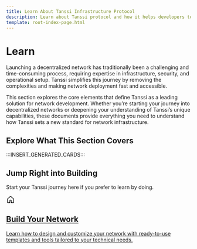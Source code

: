 ```yaml
---
title: Learn About Tanssi Infrastructure Protocol
description: Learn about Tanssi protocol and how it helps developers to build and deploy networks by handling infrastructure complexities and providing key integrations.
template: root-index-page.html
---
```


# Learn

Launching a decentralized network has traditionally been a challenging and time-consuming process, requiring expertise in infrastructure, security, and operational setup. Tanssi simplifies this journey by removing the complexities and making network deployment fast and accessible.

This section explores the core elements that define Tanssi as a leading solution for network development. Whether you’re starting your journey into decentralized networks or deepening your understanding of Tanssi’s unique capabilities, these documents provide everything you need to understand how Tanssi sets a new standard for network infrastructure.

## Explore What This Section Covers

:::INSERT_GENERATED_CARDS:::

## Jump Right into Building

Start your Tanssi journey here if you prefer to learn by doing.

<div class="subsection-wrapper">
  <div class="card">
    <a href="/builders/build/">
      <div class="card-header">
        <svg xmlns="http://www.w3.org/2000/svg" viewBox="0 0 24 24" width="24" height="24"><path d="M11.03 2.59a1.501 1.501 0 0 1 1.94 0l7.5 6.363a1.5 1.5 0 0 1 .53 1.144V19.5a1.5 1.5 0 0 1-1.5 1.5h-5.75a.75.75 0 0 1-.75-.75V14h-2v6.25a.75.75 0 0 1-.75.75H4.5A1.5 1.5 0 0 1 3 19.5v-9.403c0-.44.194-.859.53-1.144ZM12 3.734l-7.5 6.363V19.5h5v-6.25a.75.75 0 0 1 .75-.75h3.5a.75.75 0 0 1 .75.75v6.25h5v-9.403Z"></path></svg>
        <h2 class="title">Build Your Network</h2>
      </div>
      <p class="description">Learn how to design and customize your network with ready-to-use templates and tools tailored to your technical needs.</p>
    </a>
  </div>
</div>
